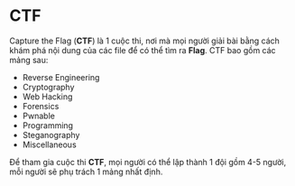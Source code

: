 # CTF

Capture the Flag (**CTF**) là 1 cuộc thi, nơi mà mọi người giải bài bằng cách khám phá nội dung của các file để có thể tìm ra **Flag**.
CTF bao gồm các mảng sau: 
* Reverse Engineering
* Cryptography
* Web Hacking 
* Forensics 
* Pwnable 
* Programming 
* Steganography
* Miscellaneous

Để tham gia cuộc thi **CTF**, mọi người có thể lập thành 1 đội gồm 4-5 người, mỗi người sẽ phụ trách 1 mảng nhất định. 
